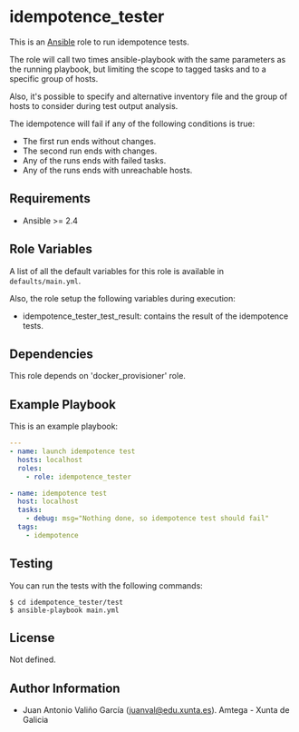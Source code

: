 # idempotence_tester

This is an [Ansible](http://www.ansible.com) role to run idempotence tests.

The role will call two times ansible-playbook with the same parameters as the running playbook, but limiting the scope to tagged tasks and to a specific group of hosts.

Also, it's possible to specify and alternative inventory file and the group of hosts to consider during test output analysis.

The idempotence will fail if any of the following conditions is true:

- The first run ends without changes.
- The second run ends with changes.
- Any of the runs ends with failed tasks.
- Any of the runs ends with unreachable hosts.

## Requirements

- Ansible >= 2.4

## Role Variables

A list of all the default variables for this role is available in `defaults/main.yml`.

Also, the role setup the following variables during execution:

- idempotence_tester_test_result: contains the result of the idempotence tests.

## Dependencies

This role depends on 'docker_provisioner' role.

## Example Playbook

This is an example playbook:

```yaml
---
- name: launch idempotence test
  hosts: localhost
  roles:
    - role: idempotence_tester

- name: idempotence test
  host: localhost
  tasks:
    - debug: msg="Nothing done, so idempotence test should fail"
  tags:
    - idempotence
```

## Testing

You can run the tests with the following commands:

```shell
$ cd idempotence_tester/test
$ ansible-playbook main.yml
```

## License

Not defined.

## Author Information

- Juan Antonio Valiño García ([juanval@edu.xunta.es](mailto:juanval@edu.xunta.es)). Amtega - Xunta de Galicia
